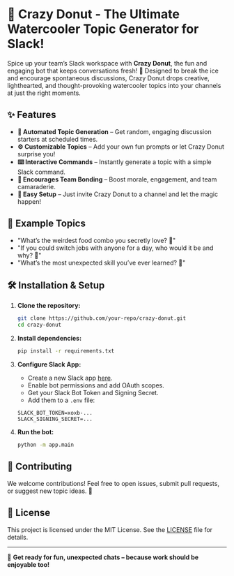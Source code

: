 # 🍩 Crazy Donut - The Ultimate Watercooler Topic Generator for Slack!

Spice up your team’s Slack workspace with **Crazy Donut**, the fun and engaging bot that keeps conversations fresh! 🚀 Designed to break the ice and encourage spontaneous discussions, Crazy Donut drops creative, lighthearted, and thought-provoking watercooler topics into your channels at just the right moments.

## ✨ Features

- **🤖 Automated Topic Generation** – Get random, engaging discussion starters at scheduled times.
- **⚙️ Customizable Topics** – Add your own fun prompts or let Crazy Donut surprise you!
- **⌨️ Interactive Commands** – Instantly generate a topic with a simple Slack command.
- **💬 Encourages Team Bonding** – Boost morale, engagement, and team camaraderie.
- **🚀 Easy Setup** – Just invite Crazy Donut to a channel and let the magic happen!

## 🎉 Example Topics

- "What’s the weirdest food combo you secretly love? 🤔"
- "If you could switch jobs with anyone for a day, who would it be and why? 🔄"
- "What’s the most unexpected skill you’ve ever learned? 🧐"

## 🛠 Installation & Setup

1. **Clone the repository:**
   ```sh
   git clone https://github.com/your-repo/crazy-donut.git
   cd crazy-donut
   ```
2. **Install dependencies:**
   ```sh
   pip install -r requirements.txt
   ```
3. **Configure Slack App:**

   - Create a new Slack app [here](https://api.slack.com/apps).
   - Enable bot permissions and add OAuth scopes.
   - Get your Slack Bot Token and Signing Secret.
   - Add them to a `.env` file:

   ```env
   SLACK_BOT_TOKEN=xoxb-...
   SLACK_SIGNING_SECRET=...
   ```

4. **Run the bot:**
   ```sh
   python -m app.main
   ```

## 🎯 Contributing

We welcome contributions! Feel free to open issues, submit pull requests, or suggest new topic ideas. 🚀

## 📜 License

This project is licensed under the MIT License. See the [LICENSE](LICENSE) file for details.

---

🥳 **Get ready for fun, unexpected chats – because work should be enjoyable too!**
